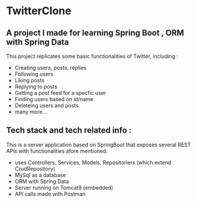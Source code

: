 # TwitterClone

## A project I made for learning Spring Boot , ORM with Spring Data

This project replicates some basic functionalities of Twitter, including :
 - Creating users, posts, replies
 - Following users
 - Liking posts
 - Replying to posts
 - Getting a post feed for a specfic user
 - Finding users based on id/name
 - Deleteing users and posts
 - many more...
 
## Tech stack and tech related info :
 This is a server application based on SpringBoot that exposes several REST APIs with functionalities afore mentioned.
 - uses Controllers, Services, Models, Repositoriers (which extend CrudRepository)
 - MySql as a database
 - ORM with Spring Data
 - Server running on Tomcat9 (embedded)
 - API calls made with Postman
